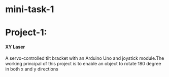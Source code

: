# mini-task-1

# Project-1:
#### XY Laser
  
A servo-controlled tilt bracket with an Arduino Uno and joystick module.The working principal of this project is to enable an object to rotate 180 degree in both x and y directions
